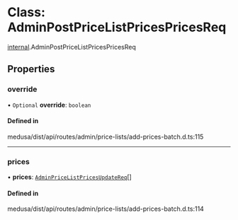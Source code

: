 # Class: AdminPostPriceListPricesPricesReq

[internal](../modules/internal-15.md).AdminPostPriceListPricesPricesReq

## Properties

### override

• `Optional` **override**: `boolean`

#### Defined in

medusa/dist/api/routes/admin/price-lists/add-prices-batch.d.ts:115

___

### prices

• **prices**: [`AdminPriceListPricesUpdateReq`](internal-15.AdminPriceListPricesUpdateReq.md)[]

#### Defined in

medusa/dist/api/routes/admin/price-lists/add-prices-batch.d.ts:114
